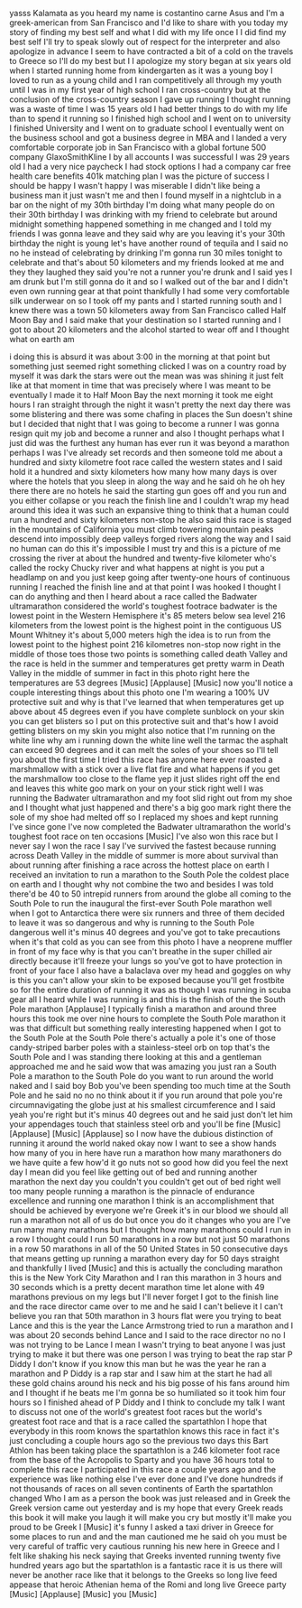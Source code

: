 
yasss Kalamata as you heard my name is
costantino carne Asus and I&#39;m a
greek-american from San Francisco and
I&#39;d like to share with you today my
story of finding my best self and what I
did with my life once I I did find my
best self I&#39;ll try to speak slowly out
of respect for the interpreter and also
apologize in advance I seem to have
contracted a bit of a cold on the
travels to Greece so I&#39;ll do my best but
I I apologize my story began at six
years old when I started running home
from kindergarten as it was a young boy
I loved to run as a young child and I
ran competitively all through my youth
until I was in my first year of high
school I ran cross-country but at the
conclusion of the cross-country season I
gave up running I thought running was a
waste of time I was 15 years old I had
better things to do with my life than to
spend it running so I finished high
school and I went on to university I
finished University and I went on to
graduate school I eventually went on the
business school and got a business
degree in MBA and I landed a very
comfortable corporate job in San
Francisco with a global fortune 500
company GlaxoSmithKline I by all
accounts I was successful I was 29 years
old I had a very nice paycheck
I had stock options I had a company car
free health care benefits 401k matching
plan
I was the picture of success I should be
happy I wasn&#39;t happy I was miserable I
didn&#39;t like being a business man it just
wasn&#39;t me and then I found myself in a
nightclub in a bar on the night of my
30th birthday I&#39;m doing what many people
do on their 30th birthday I was drinking
with my friend to celebrate but around
midnight something happened something in
me changed
and I told my friends I was gonna leave
and they said why are you leaving it&#39;s
your 30th birthday the night is young
let&#39;s have another round of tequila and
I said no no he instead of celebrating
by drinking
I&#39;m gonna run 30 miles tonight to
celebrate and that&#39;s about 50 kilometers
and my friends looked at me and they
they laughed they said you&#39;re not a
runner you&#39;re drunk and I said yes I am
drunk but I&#39;m still gonna do it and so I
walked out of the bar and I didn&#39;t even
own running gear at that point
thankfully I had some very comfortable
silk underwear on so I took off my pants
and I started running south and I knew
there was a town 50 kilometers away from
San Francisco called Half Moon Bay and I
said make that your destination so I
started running and I got to about 20
kilometers and the alcohol started to
wear off and I thought what on earth am

i doing this is absurd it was about 3:00
in the morning at that point but
something just seemed right something
clicked I was on a country road by
myself
it was dark the stars were out the mean
was was shining it just felt like at
that moment in time that was precisely
where I was meant to be eventually I
made it to Half Moon Bay the next
morning it took me eight hours I ran
straight through the night it wasn&#39;t
pretty the next day there was some
blistering and there was some chafing in
places the Sun doesn&#39;t shine
but I decided that night that I was
going to become a runner I was gonna
resign quit my job and become a runner
and also I thought perhaps what I just
did was the furthest any human has ever
run it was beyond a marathon perhaps I
was I&#39;ve already set records and then
someone told me about a hundred and
sixty kilometre foot race called the
western states and I said hold it a
hundred and sixty kilometers how many
how many days is over where the hotels
that you sleep in along the way and he
said oh he oh hey there there are no
hotels
he said the starting gun goes off and
you run and you either collapse or you
reach the finish line
and I couldn&#39;t wrap my head around this
idea it was such an expansive thing to
think that a human could run a hundred
and sixty kilometers non-stop he also
said this race is staged in the
mountains of California you must climb
towering mountain peaks descend into
impossibly deep valleys forged rivers
along the way and I said no human can do
this it&#39;s impossible I must try and this
is a picture of me crossing the river at
about the hundred and twenty-five
kilometer
who&#39;s called the rocky Chucky river and
what happens at night is you put a
headlamp on and you just keep going
after twenty-one hours of continuous
running I reached the finish line and at
that point I was hooked I thought I can
do anything and then I heard about a
race called the Badwater ultramarathon
considered the world&#39;s toughest footrace
badwater is the lowest point in the
Western Hemisphere it&#39;s 85 meters below
sea level
216 kilometers from the lowest point is
the highest point in the contiguous US
Mount Whitney it&#39;s about 5,000 meters
high the idea is to run from the lowest
point to the highest point 216
kilometres non-stop now right in the
middle of those toes those two points is
something called death
Valley and the race is held in the
summer and temperatures get pretty warm
in Death Valley in the middle of summer
in fact in this photo right here the
temperatures are 53 degrees
[Music]
[Applause]
[Music]
now you&#39;ll notice a couple interesting
things about this photo one I&#39;m wearing
a 100% UV protective suit and why is
that I&#39;ve learned that when temperatures
get up above about 45 degrees even if
you have complete sunblock on your skin
you can get blisters so I put on this
protective suit and that&#39;s how I avoid
getting blisters on my skin you might
also notice that I&#39;m running on the
white line why am i running down the
white line
well the tarmac the asphalt can exceed
90 degrees and it can melt the soles of
your shoes so I&#39;ll tell you about the
first time I tried this race has anyone
here ever roasted a marshmallow with a
stick over a live flat fire and what
happens if you get the marshmallow too
close to the flame yep it just slides
right off the end and leaves this white
goo mark on your on your stick right
well I was running the Badwater
ultramarathon and my foot slid right out
from my shoe and I thought what just
happened and there&#39;s a big goo mark
right there the sole of my shoe had
melted off so I replaced my shoes and
kept running I&#39;ve since gone I&#39;ve now
completed the Badwater ultramarathon the
world&#39;s toughest foot race on ten
occasions
[Music]
I&#39;ve also won this race but I never say
I won the race I say I&#39;ve survived the
fastest because running across Death
Valley in the middle of summer is more
about survival than about running after
finishing a race across the hottest
place on earth I received an invitation
to run a marathon to the South Pole the
coldest place on earth and I thought why
not combine the two and besides I was
told there&#39;d be 40 to 50 intrepid
runners from around the globe all coming
to the South Pole to run the inaugural
the first-ever South Pole marathon well
when I got to Antarctica there were six
runners and three of them decided to
leave it was so dangerous and why is
running to the South Pole dangerous
well it&#39;s minus 40 degrees and you&#39;ve
got to take precautions when it&#39;s that
cold as you can see from this photo I
have a neoprene muffler in front of my
face why is that you can&#39;t breathe in
the super chilled air directly because
it&#39;ll freeze your lungs so you&#39;ve got to
have protection in front of your face I
also have a balaclava over my head and
goggles on why is this you can&#39;t allow
your skin to be exposed because you&#39;ll
get frostbite so for the entire duration
of running it was as though I was
running in scuba gear all I heard while
I was running is and this is the finish
of the the South Pole marathon
[Applause]
I typically finish a marathon and around
three hours this took me over nine hours
to complete the South Pole marathon it
was that difficult but something really
interesting happened when I got to the
South Pole at the South Pole there&#39;s
actually a pole it&#39;s one of those
candy-striped barber poles with a
stainless-steel orb on top that&#39;s the
South Pole and I was standing there
looking at this and a gentleman
approached me and he said wow that was
amazing you just ran a South Pole a
marathon to the South Pole do you want
to run around the world naked and I said
boy Bob you&#39;ve been spending too much
time at the South Pole and he said no no
no think about it if you run around that
pole you&#39;re circumnavigating the globe
just at his smallest circumference and I
said yeah you&#39;re right but it&#39;s minus 40
degrees out and he said just don&#39;t let
him your appendages touch that stainless
steel orb and you&#39;ll be fine
[Music]
[Applause]
[Music]
[Applause]
so I now have the dubious distinction of
running it around the world naked okay
now I want to see a show hands how many
of you in here have run a marathon
how many marathoners do we have quite a
few how&#39;d it go nuts not so good
how did you feel the next day I mean did
you feel like getting out of bed and
running another marathon the next day
you couldn&#39;t you couldn&#39;t get out of bed
right well too many people running a
marathon is the pinnacle of endurance
excellence and running one marathon I
think is an accomplishment that should
be achieved by everyone we&#39;re Greek it&#39;s
in our blood we should all run a
marathon not all of us do but once you
do it changes who you are I&#39;ve run many
many marathons but I thought how many
marathons could I run in a row I thought
could I run 50 marathons in a row but
not just 50 marathons in a row 50
marathons in all of the 50 United States
in 50 consecutive days that means
getting up running a marathon every day
for 50 days straight and thankfully I
lived
[Music]
and this is actually the concluding
marathon this is the New York City
Marathon and I ran this marathon in 3
hours and 30 seconds which is a pretty
decent marathon time let alone with 49
marathons previous on my legs but I&#39;ll
never forget I got to the finish line
and the race director came over to me
and he said I can&#39;t believe it I can&#39;t
believe you ran that 50th marathon in 3
hours flat were you trying to beat Lance
and this is the year the Lance Armstrong
tried to run a marathon and I was about
20 seconds behind Lance and I said to
the race director no no I was not trying
to be Lance I mean I wasn&#39;t trying to
beat anyone I was just trying to make it
but there was one person I was trying to
beat the rap star P Diddy I don&#39;t know
if you know this man but he was the year
he ran a marathon and P Diddy is a rap
star and I saw him at the start he had
all these gold chains around his neck
and his big posse of his fans around him
and I thought if he beats me I&#39;m gonna
be so humiliated so it took him four
hours so I finished ahead of P Diddy
and I think to conclude my talk I want
to discuss not one of the world&#39;s
greatest foot races but the world&#39;s
greatest foot race and that is a race
called the spartathlon
I hope that everybody in this room knows
the spartathlon knows this race in fact
it&#39;s just concluding a couple hours ago
so the previous two days this Bart
Athlon has been taking place the
spartathlon is a 246 kilometer foot race
from the base of the Acropolis to Sparty
and you have 36 hours total to complete
this race I participated in this race a
couple years ago and the experience was
like nothing else I&#39;ve ever done and
I&#39;ve done hundreds if not thousands of
races on all seven continents of Earth
the spartathlon changed Who I am as a
person the book was just released and in
Greek the Greek version came out
yesterday and is my hope that every
Greek reads this book it will make you
laugh it will make you cry but mostly
it&#39;ll make you proud to be Greek I
[Music]
it&#39;s funny I asked a taxi driver in
Greece for some places to run and and
the man cautioned me he said oh you must
be very careful of traffic very cautious
running his new here in Greece and I
felt like shaking his neck saying that
Greeks invented running twenty five
hundred years ago but the spartathlon is
a fantastic race it is us there will
never be another race like that it
belongs to the Greeks so long live feed
appease that heroic Athenian hema of the
Romi and long live Greece party
[Music]
[Applause]
[Music]
you
[Music]
